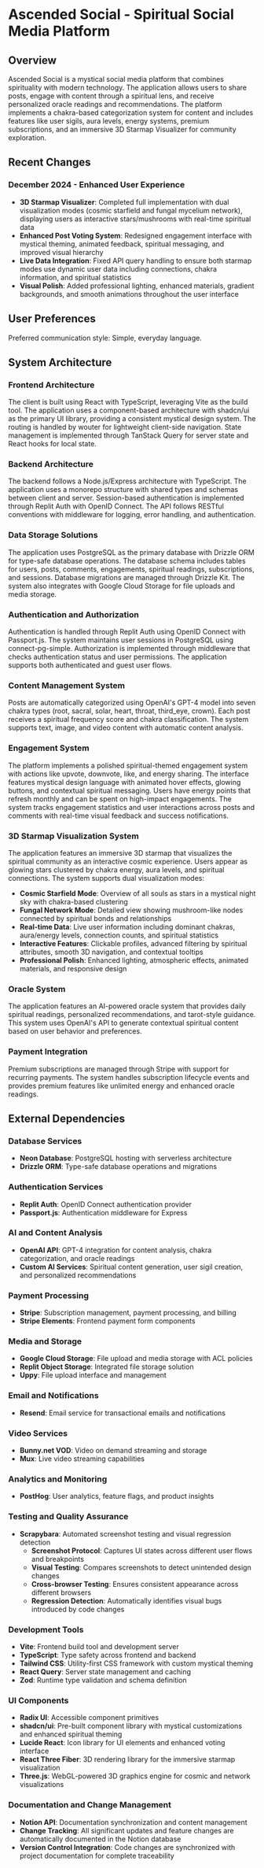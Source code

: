 # Ascended Social - Spiritual Social Media Platform

## Overview

Ascended Social is a mystical social media platform that combines spirituality with modern technology. The application allows users to share posts, engage with content through a spiritual lens, and receive personalized oracle readings and recommendations. The platform implements a chakra-based categorization system for content and includes features like user sigils, aura levels, energy systems, premium subscriptions, and an immersive 3D Starmap Visualizer for community exploration.

## Recent Changes

### December 2024 - Enhanced User Experience
- **3D Starmap Visualizer**: Completed full implementation with dual visualization modes (cosmic starfield and fungal mycelium network), displaying users as interactive stars/mushrooms with real-time spiritual data
- **Enhanced Post Voting System**: Redesigned engagement interface with mystical theming, animated feedback, spiritual messaging, and improved visual hierarchy
- **Live Data Integration**: Fixed API query handling to ensure both starmap modes use dynamic user data including connections, chakra information, and spiritual statistics
- **Visual Polish**: Added professional lighting, enhanced materials, gradient backgrounds, and smooth animations throughout the user interface

## User Preferences

Preferred communication style: Simple, everyday language.

## System Architecture

### Frontend Architecture
The client is built using React with TypeScript, leveraging Vite as the build tool. The application uses a component-based architecture with shadcn/ui as the primary UI library, providing a consistent mystical design system. The routing is handled by wouter for lightweight client-side navigation. State management is implemented through TanStack Query for server state and React hooks for local state.

### Backend Architecture
The backend follows a Node.js/Express architecture with TypeScript. The application uses a monorepo structure with shared types and schemas between client and server. Session-based authentication is implemented through Replit Auth with OpenID Connect. The API follows RESTful conventions with middleware for logging, error handling, and authentication.

### Data Storage Solutions
The application uses PostgreSQL as the primary database with Drizzle ORM for type-safe database operations. The database schema includes tables for users, posts, comments, engagements, spiritual readings, subscriptions, and sessions. Database migrations are managed through Drizzle Kit. The system also integrates with Google Cloud Storage for file uploads and media storage.

### Authentication and Authorization
Authentication is handled through Replit Auth using OpenID Connect with Passport.js. The system maintains user sessions in PostgreSQL using connect-pg-simple. Authorization is implemented through middleware that checks authentication status and user permissions. The application supports both authenticated and guest user flows.

### Content Management System
Posts are automatically categorized using OpenAI's GPT-4 model into seven chakra types (root, sacral, solar, heart, throat, third_eye, crown). Each post receives a spiritual frequency score and chakra classification. The system supports text, image, and video content with automatic content analysis.

### Engagement System
The platform implements a polished spiritual-themed engagement system with actions like upvote, downvote, like, and energy sharing. The interface features mystical design language with animated hover effects, glowing buttons, and contextual spiritual messaging. Users have energy points that refresh monthly and can be spent on high-impact engagements. The system tracks engagement statistics and user interactions across posts and comments with real-time visual feedback and success notifications.

### 3D Starmap Visualization System
The application features an immersive 3D starmap that visualizes the spiritual community as an interactive cosmic experience. Users appear as glowing stars clustered by chakra energy, aura levels, and spiritual connections. The system supports dual visualization modes:
- **Cosmic Starfield Mode**: Overview of all souls as stars in a mystical night sky with chakra-based clustering
- **Fungal Network Mode**: Detailed view showing mushroom-like nodes connected by spiritual bonds and relationships
- **Real-time Data**: Live user information including dominant chakras, aura/energy levels, connection counts, and spiritual statistics
- **Interactive Features**: Clickable profiles, advanced filtering by spiritual attributes, smooth 3D navigation, and contextual tooltips
- **Professional Polish**: Enhanced lighting, atmospheric effects, animated materials, and responsive design

### Oracle System
The application features an AI-powered oracle system that provides daily spiritual readings, personalized recommendations, and tarot-style guidance. This system uses OpenAI's API to generate contextual spiritual content based on user behavior and preferences.

### Payment Integration
Premium subscriptions are managed through Stripe with support for recurring payments. The system handles subscription lifecycle events and provides premium features like unlimited energy and enhanced oracle readings.

## External Dependencies

### Database Services
- **Neon Database**: PostgreSQL hosting with serverless architecture
- **Drizzle ORM**: Type-safe database operations and migrations

### Authentication Services
- **Replit Auth**: OpenID Connect authentication provider
- **Passport.js**: Authentication middleware for Express

### AI and Content Analysis
- **OpenAI API**: GPT-4 integration for content analysis, chakra categorization, and oracle readings
- **Custom AI Services**: Spiritual content generation, user sigil creation, and personalized recommendations

### Payment Processing
- **Stripe**: Subscription management, payment processing, and billing
- **Stripe Elements**: Frontend payment form components

### Media and Storage
- **Google Cloud Storage**: File upload and media storage with ACL policies
- **Replit Object Storage**: Integrated file storage solution
- **Uppy**: File upload interface and management

### Email and Notifications
- **Resend**: Email service for transactional emails and notifications

### Video Services
- **Bunny.net VOD**: Video on demand streaming and storage
- **Mux**: Live video streaming capabilities

### Analytics and Monitoring
- **PostHog**: User analytics, feature flags, and product insights

### Testing and Quality Assurance
- **Scrapybara**: Automated screenshot testing and visual regression detection
  - **Screenshot Protocol**: Captures UI states across different user flows and breakpoints
  - **Visual Testing**: Compares screenshots to detect unintended design changes
  - **Cross-browser Testing**: Ensures consistent appearance across different browsers
  - **Regression Detection**: Automatically identifies visual bugs introduced by code changes

### Development Tools
- **Vite**: Frontend build tool and development server
- **TypeScript**: Type safety across frontend and backend
- **Tailwind CSS**: Utility-first CSS framework with custom mystical theming
- **React Query**: Server state management and caching
- **Zod**: Runtime type validation and schema definition

### UI Components
- **Radix UI**: Accessible component primitives
- **shadcn/ui**: Pre-built component library with mystical customizations and enhanced spiritual theming
- **Lucide React**: Icon library for UI elements and enhanced voting interface
- **React Three Fiber**: 3D rendering library for the immersive starmap visualization
- **Three.js**: WebGL-powered 3D graphics engine for cosmic and network visualizations

### Documentation and Change Management
- **Notion API**: Documentation synchronization and content management
- **Change Tracking**: All significant updates and feature changes are automatically documented in the Notion database
- **Version Control Integration**: Code changes are synchronized with project documentation for complete traceability